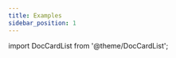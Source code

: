 ```yaml
---
title: Examples
sidebar_position: 1
---
```


<!-- markdownlint-disable no-inline-html -->

import DocCardList from '@theme/DocCardList';

<DocCardList />
